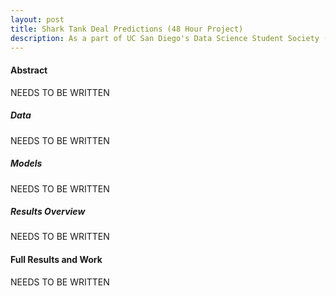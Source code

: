 ```yaml
---
layout: post
title: Shark Tank Deal Predictions (48 Hour Project)
description: As a part of UC San Diego's Data Science Student Society (DS3) annual data science hackathon, DataHacks, I and two other undergraduates attempted to predict whether a pitch would get a deal on Shark Tank or not based on the pitch.
---
```


#### Abstract

NEEDS TO BE WRITTEN

##### Data

NEEDS TO BE WRITTEN


##### Models

NEEDS TO BE WRITTEN


##### Results Overview

NEEDS TO BE WRITTEN


#### Full Results and Work

NEEDS TO BE WRITTEN